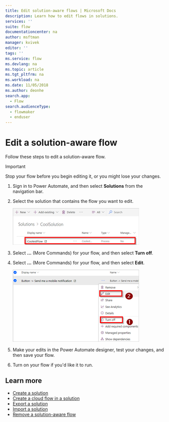 ```yaml
---
title: Edit solution-aware flows | Microsoft Docs
description: Learn how to edit flows in solutions.
services: ''
suite: flow
documentationcenter: na
author: msftman
manager: kvivek
editor: ''
tags: ''
ms.service: flow
ms.devlang: na
ms.topic: article
ms.tgt_pltfrm: na
ms.workload: na
ms.date: 11/05/2018
ms.author: deonhe
search.app: 
  - Flow
search.audienceType: 
  - flowmaker
  - enduser
---
```


# Edit a solution-aware flow


Follow these steps to edit a solution-aware flow.

> [!IMPORTANT]
> Stop your flow before you begin editing it, or you might lose your changes.

1. Sign in to Power Automate, and then select **Solutions** from the navigation bar.
1. Select the solution that contains the flow you want to edit.

   ![Displays a new flow inside a solution](./media/edit-solution-aware-flow/new-flow-inside-solution.png "Displays a new flow inside a solution")

1. Select **...** (More Commands) for your flow, and then select **Turn off**.
1. Select **...** (More Commands) for your flow, and then select **Edit**.

   ![Displays editing a cloud flow](./media/edit-solution-aware-flow/edit-flow.png "Displays editing a cloud flow")
   
1. Make your edits in the Power Automate designer, test your changes, and then save your flow.
1. Turn on your flow if you'd like it to run.

## Learn more

* [Create a solution](./overview-solution-flows.md)
* [Create a cloud flow in a solution](./create-flow-solution.md)
* [Export a solution](./export-flow-solution.md)
* [Import a solution](./import-flow-solution.md)
* [Remove a solution-aware flow](./remove-solution-aware-flow.md)
